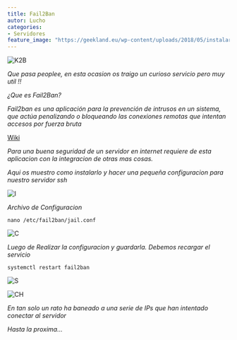 ```yaml
---
title: Fail2Ban
autor: Lucho
categories: 
- Servidores
feature_image: "https://geekland.eu/wp-content/uploads/2018/05/instalar-y-configurar-fail2ban.png"
---
```


![K2B](https://raw.githubusercontent.com/Lucho00Cuba/lucho00cuba.github.io/main/img/f2b/instalar-y-configurar-fail2ban.png)

_Que pasa peoplee, en esta ocasion os traigo un curioso servicio pero muy util !!_

_¿Que es Fail2Ban?_

_Fail2ban es una aplicación para la prevención de intrusos en un sistema, que actúa penalizando o bloqueando las conexiones remotas que intentan accesos por fuerza bruta_

[Wiki](https://es.wikipedia.org/wiki/Fail2ban)

_Para una buena seguridad de un servidor en internet requiere de esta aplicacion con la integracion de otras mas cosas._

_Aqui os muestro como instalarlo y hacer una pequeña configuracion para nuestro servidor ssh_

![I](https://raw.githubusercontent.com/Lucho00Cuba/lucho00cuba.github.io/main/img/f2b/install.PNG)

_Archivo de Configuracion_
```shell
nano /etc/fail2ban/jail.conf
```

![C](https://raw.githubusercontent.com/Lucho00Cuba/lucho00cuba.github.io/main/img/f2b/conf.PNG)

_Luego de Realizar la configuracion y guardarla. Debemos recargar el servicio_
```shell
systemctl restart fail2ban
```

![S](https://raw.githubusercontent.com/Lucho00Cuba/lucho00cuba.github.io/main/img/f2b/status.PNG)

![CH](https://raw.githubusercontent.com/Lucho00Cuba/lucho00cuba.github.io/main/img/f2b/check.PNG)

_En tan solo un rato ha baneado a una serie de IPs que han intentado conectar al servidor_

_Hasta la proxima..._